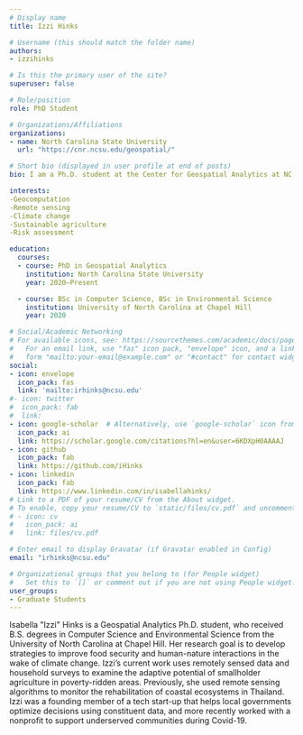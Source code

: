 ```yaml
---
# Display name
title: Izzi Hinks

# Username (this should match the folder name)
authors:
- izzihinks

# Is this the primary user of the site?
superuser: false

# Role/position
role: PhD Student

# Organizations/Affiliations
organizations:
- name: North Carolina State University
  url: "https://cnr.ncsu.edu/geospatial/"

# Short bio (displayed in user profile at end of posts)
bio: I am a Ph.D. student at the Center for Geospatial Analytics at NC State University.

interests:
-Geocomputation
-Remote sensing
-Climate change
-Sustainable agriculture
-Risk assessment

education:
  courses:
  - course: PhD in Geospatial Analytics
    institution: North Carolina State University
    year: 2020–Present

  - course: BSc in Computer Science, BSc in Environmental Science
    institution: University of North Carolina at Chapel Hill
    year: 2020

# Social/Academic Networking
# For available icons, see: https://sourcethemes.com/academic/docs/page-builder/#icons
#   For an email link, use "fas" icon pack, "envelope" icon, and a link in the
#   form "mailto:your-email@example.com" or "#contact" for contact widget.
social:
- icon: envelope
  icon_pack: fas
  link: 'mailto:irhinks@ncsu.edu'
#- icon: twitter
#  icon_pack: fab
#  link:
- icon: google-scholar  # Alternatively, use `google-scholar` icon from `ai` icon pack
  icon_pack: ai
  link: https://scholar.google.com/citations?hl=en&user=6KDXpH0AAAAJ
- icon: github
  icon_pack: fab
  link: https://github.com/iHinks
- icon: linkedin
  icon_pack: fab
  link: https://www.linkedin.com/in/isabellahinks/
# Link to a PDF of your resume/CV from the About widget.
# To enable, copy your resume/CV to `static/files/cv.pdf` and uncomment the lines below.
# - icon: cv
#   icon_pack: ai
#   link: files/cv.pdf

# Enter email to display Gravatar (if Gravatar enabled in Config)
email: "irhinks@ncsu.edu"

# Organizational groups that you belong to (for People widget)
#   Set this to `[]` or comment out if you are not using People widget.
user_groups:
- Graduate Students
---
```


Isabella "Izzi" Hinks is a Geospatial Analytics Ph.D. student, who received B.S. degrees in Computer Science and Environmental Science from the University of North Carolina at Chapel Hill. Her research goal is to develop strategies to improve food security and human-nature interactions in the wake of climate change. Izzi’s current work uses remotely sensed data and household surveys to examine the adaptive potential of smallholder agriculture in poverty-ridden areas. Previously, she used remote sensing algorithms to monitor the rehabilitation of coastal ecosystems in Thailand. Izzi was a founding member of a tech start-up that helps local governments optimize decisions using constituent data, and more recently worked with a nonprofit to support underserved communities during Covid-19.
